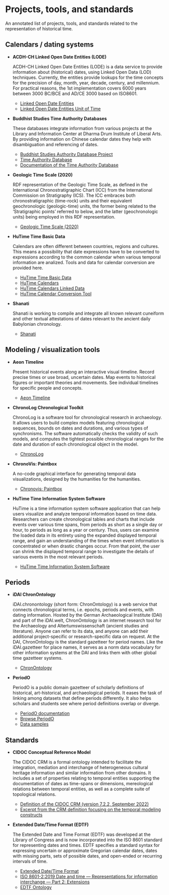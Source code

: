 # Projects, tools, and standards

An annotated list of projects, tools, and standards related to the representation of historical time.

## Calendars / dating systems

* **ACDH-CH Linked Open Date Entities (LODE)**

    ACDH-CH Linked Open Date Entities (LODE) is a data service to provide information about (historical) dates, using Linked Open Data (LOD) techniques. Currently, the entities provide lookups for the time concepts for the precision of day, month, year, decade, century, and millennium. For practical reasons, the 1st implementation covers 6000 years between 3000 BC/BCE and AD/CE 3000 based on ISO8601.
    
    * [Linked Open Date Entities](https://vocabs.dariah.eu/date_entities/en/)
    * [Linked Open Date Entities Unit of Time](https://vocabs.dariah.eu/ut_entities/en/)

* **Buddhist Studies Time Authority Databases**

    These databases integrate information from various projects at the Library and Information Center at Dharma Drum Institute of Liberal Arts. By providing information on Chinese calendar dates they help with disambiguation and referencing of dates.
    
    * [Buddhist Studies Authority Database Project](https://authority.dila.edu.tw)
    * [Time Authority Database](https://authority.dila.edu.tw/time/)
    * [Documentation of the Time Authority Database](https://wiki.dila.edu.tw/pages/法鼓佛教學院時間規範資料庫說明：Notes_on_the_DDBC_Time_Authority_Database)
    
* **Geologic Time Scale (2020)**

    RDF representation of the Geologic Time Scale, as defined in the International Chronostratigraphic Chart (ICC) from the International Commission on Stratigraphy (ICS). The ICC embraces both chronostratigraphic (time-rock) units and their equivalent geochronologic (geologic-time) units, the former being related to the ‘Stratigraphic points’ referred to below, and the latter (geochronologic units) being employed in this RDF representation.
    
    * [Geologic Time Scale (2020)](http://resource.geosciml.org/vocabulary/timescale/gts2020)

* **HuTime Time Basic Data**

    Calendars are often different between countries, regions and cultures. This means a possibility that date expressions have to be converted to expressions according to the common calendar when various temporal information are analized. Tools and data for calendar conversion are provided here.
    
    * [HuTime Time Basic Data](http://www.hutime.org/basicdata/)
    * [HuTime Calendars](http://www.hutime.org/basicdata/calendar/calendars/)
    * [HuTime Calendars Linked Data](http://datetime.hutime.org/)
    * [HuTime Calendar Conversion Tool](http://www.hutime.org/basicdata/calendar/form.html)

* **Shanati**

    Shanati is working to compile and integrate all known relevant cuneiform and other textual attestations of dates relevant to the ancient daily Babylonian chronology.
    
    * [Shanati](http://www.shanati.org)
    
## Modeling / visualization tools

* **Aeon Timeline**

    Present historical events along an interactive visual timeline. Record precise times or use broad, uncertain dates. Map events to historical figures or important theories and movements. See individual timelines for specific people and concepts.
    
    * [Aeon Timeline](https://timeline.app)

* **ChronoLog Chronological Toolkit**

    ChronoLog is a software tool for chronological research in archaeology. It allows users to build complex models featuring chronological sequences, bounds on dates and durations, and various types of synchronisms. The software automatically checks the validity of such models, and computes the tightest possible chronological ranges for the date and duration of each chronological object in the  model.
    
    * [ChronoLog](https://chrono.ulb.be)
    
* **ChronoVis: Paintbox**

    A no-code graphical interface for generating temporal data visualizations, designed by the humanities for the humanities.
    
    * [Chronovis: Paintbox](https://huegor.github.io/chronovis-paintbox/)
    
* **HuTime Time Information System Software**

    HuTime is a time information system software application that can help users visualize and analyze temporal information based on time data. Researchers can create chronological tables and charts that include events over various time spans, from periods as short as a single day or hour, to periods as long as a year or century. Thus, users can examine the loaded data in its entirety using the expanded displayed temporal range, and gain an understanding of the times when event information is concentrated or when drastic changes occur. From that point, the user can shrink the displayed temporal range to investigate the details of various events in the most relevant periods.
    
    * [HuTime Time Information System Software](http://www.hutime.org/hutime/index.html)
    
## Periods

* **iDAI ChronOntology**

    iDAI.chronontology (short form: ChronOntology) is a web service that connects chronological terms, i.e. epochs, periods and events, with dating information. Hosted by the German Archaeological Institute (DAI) and part of the iDAI.welt, ChronOntology is an internet research tool for the Archaeology and Altertumswissenschaft (ancient studies and literature). Anyone can refer to its data, and anyone can add their additional project-specific or research-specific data on request. At the DAI, ChronOntology is the standard gazetteer for period names. Like the iDAI.gazetteer for place names, it serves as a norm data vocabulary for other information systems at the DAI and links them with other global time gazetteer systems.
    
    * [ChronOntology](https://chronontology.dainst.org)

* **PeriodO**

    PeriodO is a public domain gazetteer of scholarly definitions of historical, art-historical, and archaeological periods. It eases the task of linking among datasets that define periods differently. It also helps scholars and students see where period definitions overlap or diverge.
    
    * [PeriodO documentation](https://perio.do/)
    * [Browse PeriodO](https://client.perio.do/?page=backend-home&backendID=web-https%3A%2F%2Fdata.perio.do%2F)
    * [Data samples](https://github.com/historical-time/data-samples/tree/main/periodo)

## Standards

* **CIDOC Conceptual Reference Model**

    The CIDOC CRM is a formal ontology intended to facilitate the integration, mediation and interchange of heterogeneous cultural heritage information and similar information from other domains. It includes a set of properties relating to temporal entities supporting the documentation of dates as time-spans or dimensions, mereological relations between temporal entities, as well as a complete suite of topological relations.
    
    * [Definition of the CIDOC CRM (version 7.2.2, September 2022)](https://www.cidoc-crm.org/sites/default/files/cidoc_crm_version_7.2.2%5B20%20Oct%5D.pdf)
    * [Excerpt from the CRM definition focusing on the temporal modeling constructs](documents/CIDOC%20CRM%20SIG%20-%202022%20-%20Temporal%20relations.pdf)

* **Extended Date/Time Format (EDTF)**

    The Extended Date and Time Format (EDTF) was developed at the Library of Congress and is now incorporated into the ISO 8601 standard for representing dates and times. EDTF specifies a standard syntax for expressing uncertain or approximate Gregorian calendar dates, dates with missing parts, sets of possible dates, and open-ended or recurring intervals of time.
    
    * [Extended Date/Time Format](https://www.loc.gov/standards/datetime/)
    * [ISO 8601-2:2019 Date and time — Representations for information interchange — Part 2: Extensions](https://www.iso.org/standard/70908.html)
    * [EDTF Ontology](https://periodo.github.io/edtf-ontology/)
    

